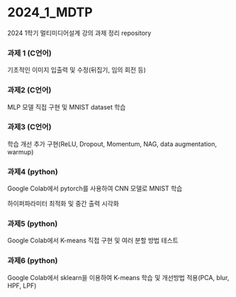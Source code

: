 # 2024_1_MDTP

2024 1학기 멀티미디어설계 강의 과제 정리 repository


### 과제 1 (C언어)
기초적인 이미지 입출력 및 수정(뒤집기, 임의 회전 등)

### 과제2 (C언어)
MLP 모델 직접 구현 및 MNIST dataset 학습

### 과제3 (C언어)
학습 개선 추가 구현(ReLU, Dropout, Momentum, NAG, data augmentation, warmup)

### 과제4 (python)
Google Colab에서 pytorch를 사용하여 CNN 모델로 MNIST 학습

하이퍼파라미터 최적화 및 중간 출력 시각화

### 과제5 (python)
Google Colab에서 K-means 직접 구현 및 여러 분할 방법 테스트

### 과제6 (python)
Google Colab에서 sklearn을 이용하여 K-means 학습 및 개선방법 적용(PCA, blur, HPF, LPF)
